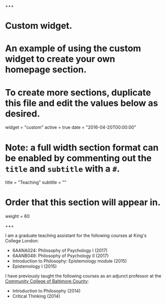 +++
# Custom widget.
# An example of using the custom widget to create your own homepage section.
# To create more sections, duplicate this file and edit the values below as desired.
widget = "custom"
active = true
date = "2016-04-20T00:00:00"

# Note: a full width section format can be enabled by commenting out the `title` and `subtitle` with a `#`.
title = "Teaching"
subtitle = ""

# Order that this section will appear in.
weight = 60

+++

I am a graduate teaching assistant for the following courses at King's College London:

- 6AANA024: Philosophy of Psychology I (2017)
- 6AANB049: Philosophy of Psychology II (2017)
- Introduction to Philosophy: Epistemology module (2015)
- Epistemology I (2015)

I have previously taught the following courses as an adjunct professor at the <a href="http://www.ccbcmd.edu/Programs-and-Courses/Schools-and-Academic-Departments/School-of-Liberal-Arts/Performing-Arts-and-Humanities/Philosophy.aspx">Community College of Baltimore County</a>:

- Introduction to Philosophy (2014)
- Critical Thinking (2014)
